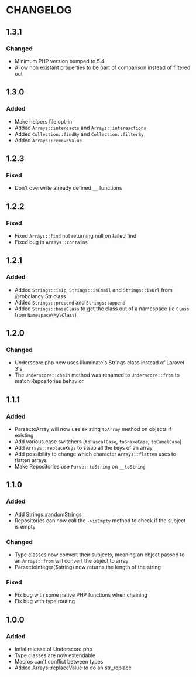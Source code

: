 # CHANGELOG

## 1.3.1

### Changed
- Minimum PHP version bumped to 5.4
- Allow non existant properties to be part of comparison instead of filtered out

## 1.3.0

### Added
- Make helpers file opt-in
- Added `Arrays::interescts` and `Arrays::interesctions`
- Added `Collection::findBy` and `Collection::filterBy`
- Added `Arrays::removeValue`

## 1.2.3

### Fixed
- Don't overwrite already defined `__` functions

## 1.2.2

### Fixed
- Fixed `Arrays::find` not returning null on failed find
- Fixed bug in `Arrays::contains`

## 1.2.1

### Added
- Added `Strings::isIp`, `Strings::isEmail` and `Strings::isUrl` from @robclancy Str class
- Added `Strings::prepend` and `Strings::append`
- Added `Strings::baseClass` to get the class out of a namespace (ie `Class` from `Namespace\My\Class`)

## 1.2.0

### Changed
- Underscore.php now uses Illuminate's Strings class instead of Laravel 3's
- The `Underscore::chain` method was renamed to `Underscore::from` to match Repositories behavior

## 1.1.1

### Added
- Parse::toArray will now use existing `toArray` method on objects if existing
- Add various case switchers (`toPascalCase`, `toSnakeCase`, `toCamelCase`)
- Add `Arrays::replaceKeys` to swap all the keys of an array
- Add possibility to change which character `Arrays::flatten` uses to flatten arrays
- Make Repositories use `Parse::toString` on `__toString`

## 1.1.0

### Added
- Add Strings::randomStrings
- Repositories can now call the `->isEmpty` method to check if the subject is empty

### Changed
- Type classes now convert their subjects, meaning an object passed to an `Arrays::from` will convert the object to array
- Parse::toInteger($string) now returns the length of the string

### Fixed
- Fix bug with some native PHP functions when chaining
- Fix bug with type routing

## 1.0.0

### Added
- Intial release of Underscore.php
- Type classes are now extendable
- Macros can't conflict between types
- Added Arrays::replaceValue to do an str_replace

